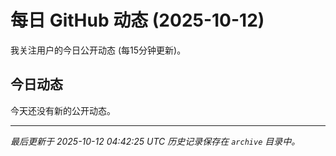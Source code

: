 # 每日 GitHub 动态 (2025-10-12)

我关注用户的今日公开动态 (每15分钟更新)。

## 今日动态

今天还没有新的公开动态。

---
*最后更新于 2025-10-12 04:42:25 UTC*
*历史记录保存在 `archive` 目录中。*
